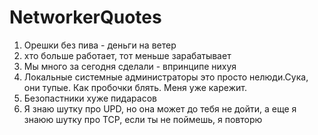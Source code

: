 # NetworkerQuotes

1. Орешки без пива - деньги на ветер
2. хто больше работает, тот меньше зарабатывает
3. Мы много за сегодня сделали - впринципе нихуя
4. Локальные системные администраторы это просто нелюди.Сука, они тупые. Как пробочки блять. Меня уже карежит.
5. Безопастники хуже пидарасов 
6. Я знаю шутку про UPD, но она может до тебя не дойти, а еще я знаюю шутку про TCP, если ты не поймешь, я повторю

